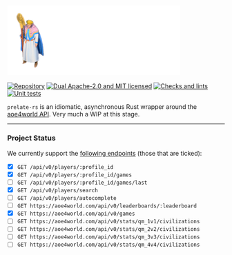 <picture>
  <source media="(prefers-color-scheme: light)" srcset="./img/prelate-light.png" width="400">
  <img src="./img/prelate-dark.png" width="400">
</picture>

[![Repository][crates-badge]][crates-url]
[![Dual Apache-2.0 and MIT licensed][mit-apache-badge]][copyright-url]
[![Checks and lints][check-and-lint-badge]][check-and-lint-url]
[![Unit tests][unit-tests-badge]][unit-tests-url]

`prelate-rs` is an idiomatic, asynchronous Rust wrapper around the [aoe4world API][api]. Very much a WIP at this stage.

[prelate-logo]: ./img/prelate.png

[crates-badge]: https://img.shields.io/crates/v/prelate-rs.svg
[crates-url]: https://crates.io/crates/prelate-rs
[mit-apache-badge]: https://img.shields.io/badge/license-MIT%2FApache--2.0-blue
[copyright-url]: https://github.com/willfindlay/prelate-rs/blob/main/COPYRIGHT.md
[check-and-lint-badge]: https://github.com/willfindlay/prelate-rs/actions/workflows/check-and-lint.yaml/badge.svg
[check-and-lint-url]: https://github.com/willfindlay/prelate-rs/actions/workflows/check-and-lint.yaml
[unit-tests-badge]: https://github.com/willfindlay/prelate-rs/actions/workflows/unit-tests.yaml/badge.svg
[unit-tests-url]: https://github.com/willfindlay/prelate-rs/actions/workflows/unit-tests.yaml

----

### Project Status

We currently support the [following endpoints][api] (those that are ticked):

- [x] `GET /api/v0/players/:profile_id`
- [x] `GET /api/v0/players/:profile_id/games`
- [ ] `GET /api/v0/players/:profile_id/games/last`
- [x] `GET /api/v0/players/search`
- [ ] `GET /api/v0/players/autocomplete`
- [ ] `GET https://aoe4world.com/api/v0/leaderboards/:leaderboard`
- [x] `GET https://aoe4world.com/api/v0/games`
- [ ] `GET https://aoe4world.com/api/v0/stats/qm_1v1/civilizations`
- [ ] `GET https://aoe4world.com/api/v0/stats/qm_2v2/civilizations`
- [ ] `GET https://aoe4world.com/api/v0/stats/qm_3v3/civilizations`
- [ ] `GET https://aoe4world.com/api/v0/stats/qm_4v4/civilizations`

[api]: https://aoe4world.com/api

